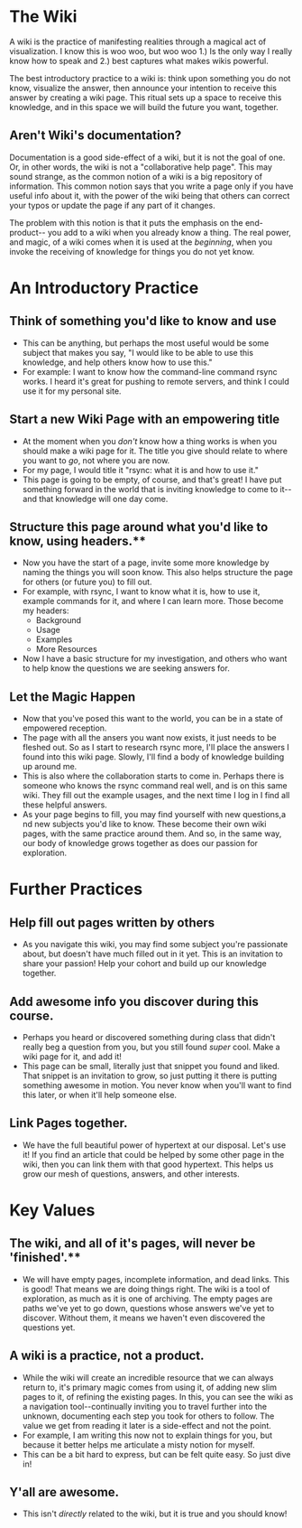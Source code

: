 <!-- TITLE: An Introduction to Wiki -->
<!-- SUBTITLE: Wiki as a practice and not just a thing! -->

# The Wiki 
A wiki is the practice of manifesting realities through a magical act of visualization.  I know this is woo woo, but woo woo 
  1.) Is the only way I really know how to speak and 
  2.) best captures what makes wikis powerful.

The best introductory practice to a wiki is: think upon something you do not know, visualize the answer, then announce your intention to receive this answer by creating a wiki page.  This ritual sets up a space to receive this knowledge, and in this space we will build the future you want, together.

## Aren't Wiki's documentation?

Documentation is a good side-effect of a wiki, but it is not the goal of one. Or, in other words, the wiki is not a "collaborative help page".  This may sound strange, as the common notion of a wiki is a big repository of information.  This common notion says that you write a page only if you have useful info about it, with the power of the wiki being that others can correct your typos or update the page if any part of it changes.

The problem with this notion is that it puts the emphasis on the end-product-- you add to a wiki when you already know a thing.  The real power, and magic, of a wiki comes when it is used at the _beginning_, when you invoke the receiving of knowledge for things you do not yet know.

# An Introductory Practice

## Think of something you'd like to know and use
*   This can be anything, but perhaps the most useful would be some subject that makes you say, "I would like to be able to use this knowledge, and help others know how to use this." 
*   For example: I want to know how the command-line command rsync works.  I heard it's great for pushing to remote servers, and think I could use it for my personal site.
## Start a new Wiki Page with an empowering title
*   At the moment when you _don't_ know how a thing works is when you should make a wiki page for it.  The title you give should relate to where you want to _go_, not where you are now.
*   For my page, I would title it "rsync: what it is and how to use it."
*   This page is going to be empty, of course, and that's great!  I have put something forward in the world that is inviting knowledge to come to it--and that knowledge will one day come.
## Structure this page around what you'd like to know, using headers.**
* Now you have the start of a page, invite some more knowledge by naming the things you will soon know.  This also helps structure the page for others (or future you) to fill out.
* For example, with rsync, I want to know what it is, how to use it, example commands for it, and where I can learn more.  Those become my headers:
	* Background
	* Usage
	* Examples
	* More Resources
* Now I have a basic structure for my investigation, and others who want to help know the questions we are seeking answers for.
## Let the Magic Happen
*  Now that you've posed this want to the world, you can be in a state of empowered reception.
*  The page with all the ansers you want now exists, it just needs to be fleshed out.  So as I start to research rsync more, I'll place the answers I found into this wiki page.  Slowly, I'll find a body of knowledge building up around me.
*  This is also where the collaboration starts to come in.  Perhaps there is someone who knows the rsync command real well, and is on this same wiki.  They fill out the example usages, and the next time I log in I find all these helpful answers.
*  As your page begins to fill, you may find yourself with new questions,a nd new subjects you'd like to know.  These become their own wiki pages, with the same practice around them.  And so, in the same way, our body of knowledge grows together as does our passion for exploration.

# Further Practices
## Help fill out pages written by others
* As you navigate this wiki, you may find some subject you're passionate about, but doesn't have much filled out in it yet.  This is an invitation to share your passion!  Help your cohort and build up our knowledge together.
## Add awesome info you discover during this course.
*   Perhaps you heard or discovered something during class that didn't really beg a question from you, but you still found _super_ cool.  Make a wiki page for it, and add it!  
*   This page can be small, literally just that snippet you found and liked.  That snippet is an invitation to grow, so just putting it there is putting something awesome in motion.  You never know when you'll want to find this later, or when it'll help someone else.
## Link Pages together.
*  We have the full beautiful power of hypertext at our disposal.  Let's use it!  If you find an article that could be helped by some other page in the wiki, then you can link them with that good hypertext.  This helps us grow our mesh of questions, answers, and other interests.

# Key Values
## The wiki, and all of it's pages, will never be 'finished'.**
*  We will have empty pages, incomplete information, and dead links.  This is good!  That means we are doing things right.  The wiki is a tool of exploration, as much as it is one of archiving.  The empty pages are paths we've yet to go down, questions whose answers we've yet to discover.  Without them, it means we haven't even discovered the questions yet.
## A wiki is a practice, not a product.
*   While the wiki will create an incredible resource that we can always return to, it's primary magic comes from using it, of adding new slim pages to it, of refining the existing pages.  In this, you can see the wiki as a navigation tool--continually inviting you to travel further into the unknown, documenting each step you took for others to follow.  The value we get from reading it later is a side-effect and not the point.
*   For example, I am writing this now not to explain things for you, but because it better helps me articulate a misty notion for myself.
*   This can be a bit hard to express, but can be felt quite easy. So just dive in!
## Y'all are awesome.
* This isn't _directly_ related to the wiki, but it is true and you should know! 

